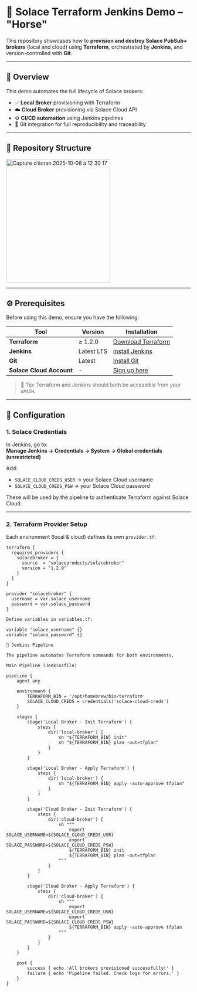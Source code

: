 # 🐎 Solace Terraform Jenkins Demo – "Horse"

This repository showcases how to **provision and destroy Solace PubSub+ brokers** (local and cloud) using **Terraform**, orchestrated by **Jenkins**, and version-controlled with **Git**.

---

## 🚀 Overview

This demo automates the full lifecycle of Solace brokers:

- ✅ **Local Broker** provisioning with Terraform  
- ☁️ **Cloud Broker** provisioning via Solace Cloud API  
- ⚙️ **CI/CD automation** using Jenkins pipelines  
- 🔁 Git integration for full reproducibility and traceability

---

## 🧩 Repository Structure

<img width="284" height="337" alt="Capture d’écran 2025-10-08 à 12 30 17" src="https://github.com/user-attachments/assets/68dd5973-d39c-497d-ab1a-d4b5a47cb584" />


---

## ⚙️ Prerequisites

Before using this demo, ensure you have the following:

| Tool | Version | Installation |
|------|----------|---------------|
| **Terraform** | ≥ 1.2.0 | [Download Terraform](https://developer.hashicorp.com/terraform/downloads) |
| **Jenkins** | Latest LTS | [Install Jenkins](https://www.jenkins.io/download/) |
| **Git** | Latest | [Install Git](https://git-scm.com/downloads) |
| **Solace Cloud Account** | - | [Sign up here](https://console.solace.cloud/login) |

> 🧠 Tip: Terraform and Jenkins should both be accessible from your `$PATH`.

---

## 🔧 Configuration

### 1. Solace Credentials

In Jenkins, go to:  
**Manage Jenkins → Credentials → System → Global credentials (unrestricted)**

Add:
- `SOLACE_CLOUD_CREDS_USER` → your Solace Cloud username  
- `SOLACE_CLOUD_CREDS_PSW` → your Solace Cloud password  

These will be used by the pipeline to authenticate Terraform against Solace Cloud.

---

### 2. Terraform Provider Setup

Each environment (local & cloud) defines its own `provider.tf`:

```hcl
terraform {
  required_providers {
    solacebroker = {
      source  = "solaceproducts/solacebroker"
      version = "1.2.0"
    }
  }
}

provider "solacebroker" {
  username = var.solace_username
  password = var.solace_password
}

Define variables in variables.tf:

variable "solace_username" {}
variable "solace_password" {}

🧱 Jenkins Pipeline

The pipeline automates Terraform commands for both environments.

Main Pipeline (Jenkinsfile)

pipeline {
    agent any

    environment {
        TERRAFORM_BIN = '/opt/homebrew/bin/terraform'
        SOLACE_CLOUD_CREDS = credentials('solace-cloud-creds')
    }

    stages {
        stage('Local Broker - Init Terraform') {
            steps {
                dir('local-broker') {
                    sh "${TERRAFORM_BIN} init"
                    sh "${TERRAFORM_BIN} plan -out=tfplan"
                }
            }
        }

        stage('Local Broker - Apply Terraform') {
            steps {
                dir('local-broker') {
                    sh "${TERRAFORM_BIN} apply -auto-approve tfplan"
                }
            }
        }

        stage('Cloud Broker - Init Terraform') {
            steps {
                dir('cloud-broker') {
                    sh """
                        export SOLACE_USERNAME=${SOLACE_CLOUD_CREDS_USR}
                        export SOLACE_PASSWORD=${SOLACE_CLOUD_CREDS_PSW}
                        ${TERRAFORM_BIN} init
                        ${TERRAFORM_BIN} plan -out=tfplan
                    """
                }
            }
        }

        stage('Cloud Broker - Apply Terraform') {
            steps {
                dir('cloud-broker') {
                    sh """
                        export SOLACE_USERNAME=${SOLACE_CLOUD_CREDS_USR}
                        export SOLACE_PASSWORD=${SOLACE_CLOUD_CREDS_PSW}
                        ${TERRAFORM_BIN} apply -auto-approve tfplan
                    """
                }
            }
        }
    }

    post {
        success { echo 'All brokers provisioned successfully!' }
        failure { echo 'Pipeline failed. Check logs for errors.' }
    }
}
